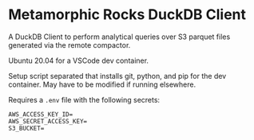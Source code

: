# Metamorphic Rocks DuckDB Client

A DuckDB Client to perform analytical queries over S3 parquet files generated via the remote compactor.

Ubuntu 20.04 for a VSCode dev container.

Setup script separated that installs git, python, and pip for the dev container. May have to be modified if running elsewhere.

Requires a `.env` file with the following secrets:
```
AWS_ACCESS_KEY_ID=
AWS_SECRET_ACCESS_KEY=
S3_BUCKET=
```